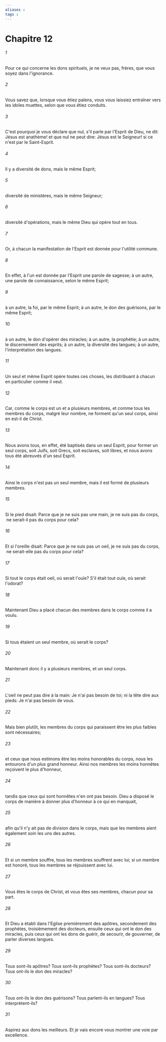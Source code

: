 ```yaml
---
aliases : 
tags : 
---
```


# Chapitre 12

###### 1
Pour ce qui concerne les dons spirituels, je ne veux pas, frères, que vous soyez dans l'ignorance.
###### 2
Vous savez que, lorsque vous étiez païens, vous vous laissiez entraîner vers les idoles muettes, selon que vous étiez conduits.
###### 3
C'est pourquoi je vous déclare que nul, s'il parle par l'Esprit de Dieu, ne dit: Jésus est anathème! et que nul ne peut dire: Jésus est le Seigneur! si ce n'est par le Saint-Esprit.
###### 4
Il y a diversité de dons, mais le même Esprit;
###### 5
diversité de ministères, mais le même Seigneur;
###### 6
diversité d'opérations, mais le même Dieu qui opère tout en tous.
###### 7
Or, à chacun la manifestation de l'Esprit est donnée pour l'utilité commune.
###### 8
En effet, à l'un est donnée par l'Esprit une parole de sagesse; à un autre, une parole de connaissance, selon le même Esprit;
###### 9
à un autre, la foi, par le même Esprit; à un autre, le don des guérisons, par le même Esprit;
###### 10
à un autre, le don d'opérer des miracles; à un autre, la prophétie; à un autre, le discernement des esprits; à un autre, la diversité des langues; à un autre, l'interprétation des langues.
###### 11
Un seul et même Esprit opère toutes ces choses, les distribuant à chacun en particulier comme il veut.
###### 12
Car, comme le corps est un et a plusieurs membres, et comme tous les membres du corps, malgré leur nombre, ne forment qu'un seul corps, ainsi en est-il de Christ.
###### 13
Nous avons tous, en effet, été baptisés dans un seul Esprit, pour former un seul corps, soit Juifs, soit Grecs, soit esclaves, soit libres, et nous avons tous été abreuvés d'un seul Esprit.
###### 14
Ainsi le corps n'est pas un seul membre, mais il est formé de plusieurs membres.
###### 15
Si le pied disait: Parce que je ne suis pas une main, je ne suis pas du corps,  ne serait-il pas du corps pour cela?
###### 16
Et si l'oreille disait: Parce que je ne suis pas un oeil, je ne suis pas du corps,  ne serait-elle pas du corps pour cela?
###### 17
Si tout le corps était oeil, où serait l'ouïe? S'il était tout ouïe, où serait l'odorat?
###### 18
Maintenant Dieu a placé chacun des membres dans le corps comme il a voulu.
###### 19
Si tous étaient un seul membre, où serait le corps?
###### 20
Maintenant donc il y a plusieurs membres, et un seul corps.
###### 21
L'oeil ne peut pas dire à la main: Je n'ai pas besoin de toi; ni la tête dire aux pieds: Je n'ai pas besoin de vous.
###### 22
Mais bien plutôt, les membres du corps qui paraissent être les plus faibles sont nécessaires;
###### 23
et ceux que nous estimons être les moins honorables du corps, nous les entourons d'un plus grand honneur. Ainsi nos membres les moins honnêtes reçoivent le plus d'honneur,
###### 24
tandis que ceux qui sont honnêtes n'en ont pas besoin. Dieu a disposé le corps de manière à donner plus d'honneur à ce qui en manquait,
###### 25
afin qu'il n'y ait pas de division dans le corps, mais que les membres aient également soin les uns des autres.
###### 26
Et si un membre souffre, tous les membres souffrent avec lui; si un membre est honoré, tous les membres se réjouissent avec lui.
###### 27
Vous êtes le corps de Christ, et vous êtes ses membres, chacun pour sa part.
###### 28
Et Dieu a établi dans l'Eglise premièrement des apôtres, secondement des prophètes, troisièmement des docteurs, ensuite ceux qui ont le don des miracles, puis ceux qui ont les dons de guérir, de secourir, de gouverner, de parler diverses langues.
###### 29
Tous sont-ils apôtres? Tous sont-ils prophètes? Tous sont-ils docteurs? Tous ont-ils le don des miracles?
###### 30
Tous ont-ils le don des guérisons? Tous parlent-ils en langues? Tous interprètent-ils?
###### 31
Aspirez aux dons les meilleurs. Et je vais encore vous montrer une voie par excellence.
